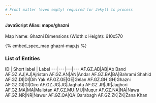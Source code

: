 ```yaml
---
# Front matter (even empty) required for Jekyll to process
---
```


#### JavaScript Alias: maps/ghazni

Map Name: Ghazni
Dimensions (Width x Height): 610x570



{% embed_spec_map ghazni-map.js %}

### List of Entities

ID | Short label | Label
---|---|---|---
AF.GZ.AB|AB|Ab Band
AF.GZ.AJ|AJ|Ajristan
AF.GZ.AN|AN|Andar
AF.GZ.BA|BA|Bahrami Shahid
AF.GZ.DI|DI|Dih Yak
AF.GZ.GE|GE|Gelan
AF.GZ.GH|GH|Ghazni
AF.GZ.GI|GI|Giro
AF.GZ.JG|JG|Jaghatu
AF.GZ.JR|JR|Jaghori
AF.GZ.MA|MA|Malistan
AF.GZ.MU|MU|Muqur
AF.GZ.NA|NA|Nawa
AF.GZ.NR|NR|Nawur
AF.GZ.QA|QA|Qarabagh
AF.GZ.ZK|ZK|Zana Khan